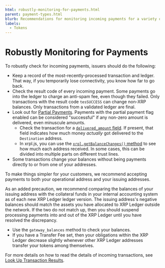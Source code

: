 ```yaml
---
html: robustly-monitoring-for-payments.html
parent: payment-types.html
blurb: Recommendations for monitoring incoming payments for a variety of possible irregularities.
labels:
  - Tokens
---
```


# Robustly Monitoring for Payments

To robustly check for incoming payments, issuers should do the following:

* Keep a record of the most-recently-processed transaction and ledger. That way, if you temporarily lose connectivity, you know how far to go back.
* Check the result code of every incoming payment. Some payments go into the ledger to charge an anti-spam fee, even though they failed. Only transactions with the result code `tesSUCCESS` can change non-XRP balances. Only transactions from a validated ledger are final.
* Look out for [Partial Payments](partial-payments.html). Payments with the partial payment flag enabled can be considered "successful" if any non-zero amount is delivered, even minuscule amounts.
    * Check the transaction for a [`delivered_amount` field](partial-payments.html#the-delivered_amount-field). If present, that field indicates how much money _actually_ got delivered to the `Destination` address.
    * In xrpl.js, you can use the [`xrpl.getBalanceChanges()` method](https://js.xrpl.org/modules.html#getBalanceChanges) to see how much each address received. In some cases, this can be divided into multiple parts on different trust lines.
* Some transactions change your balances without being payments directly to or from one of your addresses.

To make things simpler for your customers, we recommend accepting payments to both your operational address and your issuing addresses.

As an added precaution, we recommend comparing the balances of your issuing address with the collateral funds in your internal accounting system as of each new XRP Ledger ledger version. The issuing address's negative balances should match the assets you have allocated to XRP Ledger outside the network. If the two do not match up, then you should suspend processing payments into and out of the XRP Ledger until you have resolved the discrepancy.

* Use the `gateway_balances` method to check your balances.
* If you have a Transfer Fee set, then your obligations within the XRP Ledger decrease slightly whenever other XRP Ledger addresses transfer your tokens among themselves.

For more details on how to read the details of incoming transactions, see [Look Up Transaction Results](look-up-transaction-results.html).

